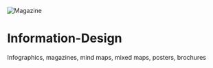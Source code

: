 ![Magazine](https://user-images.githubusercontent.com/36342673/122488104-c582b680-cfaa-11eb-9ff1-e8d43434e501.png)
# Information-Design
Infographics, magazines, mind maps, mixed maps, posters, brochures
